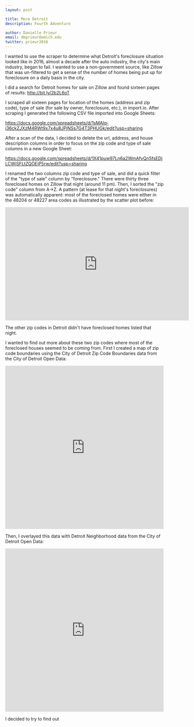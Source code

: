 ```yaml
---
layout: post

title: More Detroit
description: Fourth Adventure

author: Danielle Prieur
email: dmprieur@umich.edu
twitter: prieur2016
---
```

I wanted to use the scraper to determine what Detroit's foreclosure situation looked like in 2016, almost a decade after the auto industry, the city's main industry, began to fail. I wanted to use a non-government source, like Zillow that was un-filtered to get a sense of the number of homes being put up for foreclosure on a daily basis in the city. 

I did a search for Detroit homes for sale on Zillow and found sixteen pages of results:
http://bit.ly/2b2L6oT

I scraped all sixteen pages for location of the homes (address and zip code), type of sale (for sale by owner, foreclosure, etc.), in import.io. After scraping I generated the following CSV file imported into Google Sheets: 

https://docs.google.com/spreadsheets/d/1sMAlq-i36ckZJXzM4RWt9x7x4u8JPjNSs7G4T3PHUGk/edit?usp=sharing

After a scan of the data, I decided to delete the url, address, and house description columns in order to focus on the zip code and type of sale columns in a new Google Sheet: 

https://docs.google.com/spreadsheets/d/1X41puw97Ln6a2WmAfvQn5fsEDjLCWjSFLtZQOEjP5rw/edit?usp=sharing

I renamed the two columns zip code and type of sale, and did a quick filter of the "type of sale" column by "foreclosure." There were thirty three foreclosed homes on Zillow that night (around 11 pm). Then, I sorted the "zip code" column from A->Z. A pattern (at lease for that night's foreclosures) was automatically apparent: most of the foreclosed homes were either in the 48204 or 48227 area codes as illustrated by the scatter plot before: 

<iframe width="583.5" height="360.7975" seamless frameborder="0" scrolling="no" src="https://docs.google.com/spreadsheets/d/1X41puw97Ln6a2WmAfvQn5fsEDjLCWjSFLtZQOEjP5rw/pubchart?oid=241824046&amp;format=interactive"></iframe>

The other zip codes in Detroit didn't have foreclosed homes listed that night.

I wanted to find out more about these two zip codes where most of the foreclosed houses seemed to be coming from. First I created a map of zip code boundaries using the City of Detroit Zip Code Boundaries data from the City of Detroit Open Data: 

<iframe width="100%" height="520" frameborder="0" src="https://dmprieur.carto.com/viz/70cc6394-6055-11e6-b57d-0e233c30368f/embed_map" allowfullscreen webkitallowfullscreen mozallowfullscreen oallowfullscreen msallowfullscreen></iframe>

Then, I overlayed this data with Detroit Neighborhood data from the City of Detroit Open Data: 

<iframe width="100%" height="520" frameborder="0" src="https://dmprieur.carto.com/viz/e3d05622-60a8-11e6-9c75-0e05a8b3e3d7/embed_map" allowfullscreen webkitallowfullscreen mozallowfullscreen oallowfullscreen msallowfullscreen></iframe>







I decided to try to find out 


